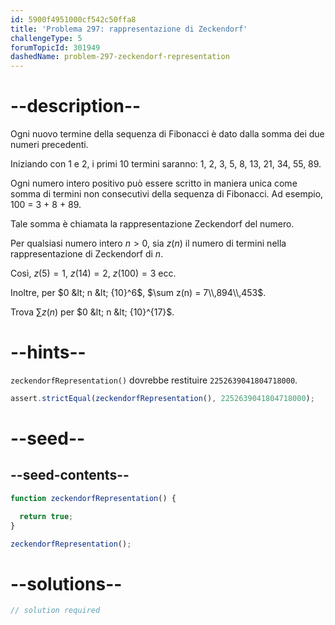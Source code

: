```yaml
---
id: 5900f4951000cf542c50ffa8
title: 'Problema 297: rappresentazione di Zeckendorf'
challengeType: 5
forumTopicId: 301949
dashedName: problem-297-zeckendorf-representation
---
```


# --description--

Ogni nuovo termine della sequenza di Fibonacci è dato dalla somma dei due numeri precedenti.

Iniziando con 1 e 2, i primi 10 termini saranno: 1, 2, 3, 5, 8, 13, 21, 34, 55, 89.

Ogni numero intero positivo può essere scritto in maniera unica come somma di termini non consecutivi della sequenza di Fibonacci. Ad esempio, 100 = 3 + 8 + 89.

Tale somma è chiamata la rappresentazione Zeckendorf del numero.

Per qualsiasi numero intero $n>0$, sia $z(n)$ il numero di termini nella rappresentazione di Zeckendorf di $n$.

Così, $z(5) = 1$, $z(14) = 2$, $z(100) = 3$ ecc.

Inoltre, per $0 &lt; n &lt; {10}^6$, $\sum z(n) = 7\\,894\\,453$.

Trova $\sum z(n)$ per $0 &lt; n &lt; {10}^{17}$.

# --hints--

`zeckendorfRepresentation()` dovrebbe restituire `2252639041804718000`.

```js
assert.strictEqual(zeckendorfRepresentation(), 2252639041804718000);
```

# --seed--

## --seed-contents--

```js
function zeckendorfRepresentation() {

  return true;
}

zeckendorfRepresentation();
```

# --solutions--

```js
// solution required
```

